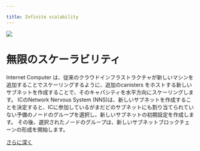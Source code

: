 ```yaml
---

title: Infinite scalability
---
```

![](/img/how-it-works/infinite-scalability.webp)

# 無限のスケーラビリティ

Internet Computer は、従来のクラウドインフラストラクチャが新しいマシンを追加することでスケーリングするように、追加のcanisters をホストする新しいサブネットを作成することで、そのキャパシティを水平方向にスケーリングします。
ICのNetwork Nervous System (NNS)は、新しいサブネットを作成することを決定すると、ICに参加しているがまだどのサブネットにも割り当てられていない予備のノードのグループを選択し、新しいサブネットの初期設定を作成します。
その後、選択されたノードのグループは、新しいサブネットブロックチェーンの形成を開始します。

[さらに深く](/how-it-works/scalability/)

<!---


![](/img/how-it-works/infinite-scalability.webp)

# Infinite scalability

The Internet Computer scales its capacity horizontally by creating new subnets that host additional canisters — just like traditional cloud infrastructure scales by adding new machines.
Once the IC's Network Nervous System (NNS) decided to create a new subnet, it selects a group of spare nodes that have joined the IC but have not yet been allocated to any subnet and creates the initial configuration of the new subnet.
The selected group of nodes then begins to form a new subnet blockchain.

[Go deeper](/how-it-works/scalability/)

-->
